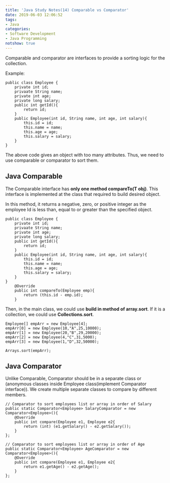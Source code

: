 ```yaml
---
title: 'Java Study Notes(14) Comparable vs Comparator'
date: 2019-06-03 12:06:52
tags: 
- Java
categories: 
- Software Development
- Java Programming
notshow: true
---
```


Comparable and comparator are interfaces to provide a sorting logic for the collection.

Example:
```
public class Employee {
    private int id;
    privaate String name;
    private int age;
    private long salary;
    public int getId(){
        return id;
    }
    public Employee(int id, String name, int age, int salary){
        this.id = id;
        this.name = name;
        this.age = age;
        this.salary = salary;
    }
}
```
The above code gives an object with too many attributes. Thus, we need to use comparable or comparator to sort them.

## Java Comparable
The Comparable interface has **only one method compareTo(T obj)**. This interface is implemented at the class that required to build desired object.

In this method, it returns a negative, zero, or positive integer as the employee Id is less than, equal to or greater than the specified object.

```
public class Employee {
    private int id;
    privaate String name;
    private int age;
    private long salary;
    public int getId(){
        return id;
    }
    public Employee(int id, String name, int age, int salary){
        this.id = id;
        this.name = name;
        this.age = age;
        this.salary = salary;
    }
}
    @Override
    public int compareTo(Employee emp){
        return (this.id - emp.id);
    }
```
Then, in the main class, we could use **build in method of array.sort**. If it is a collection, we could use **Collections.sort**.
```
Employee[] empArr = new Employee[4];
empArr[0] = new Employee(10,"A",25,10000);
empArr[1] = new Employee(20,"B",29,20000);
empArr[2] = new Employee(4,"C",31,5000);
empArr[3] = new Employee(1,"D",32,50000);

Arrays.sort(empArr);
```

## Java Comparator

Unlike Comparable, Comparator should be in a separate class or (anonymous classes inside Employee class(implement Comparator interface)). We create multiple separate classes to compare by different members.

```
// Comparator to sort employees list or array in order of Salary
public static Comparator<Employee> SalaryComparator = new Comparator<Employee>(){
    @Override
    public int compare(Employee e1, Employee e2{
        return (int) (e1.getSalary() - e2.getSalary());
    }
};

// Comparator to sort employees list or array in order of Age
public static Comparator<Employee> AgeComparator = new Comparator<Employee>(){
    @Override
    public int compare(Employee e1, Employee e2{
        return e1.getAge() - e2.getAge();
    }
};
```